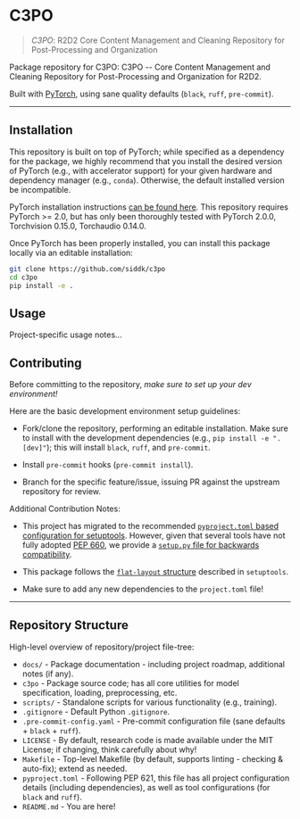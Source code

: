 # C3PO

> *C3PO*: R2D2 Core Content Management and Cleaning Repository for Post-Processing and Organization

Package repository for C3PO: C3PO -- Core Content Management and Cleaning Repository for Post-Processing and Organization for R2D2.

Built with [PyTorch](https://pytorch.org/), using sane quality defaults (`black`, `ruff`, `pre-commit`).

---

## Installation

This repository is built on top of PyTorch; while specified as a dependency for the package, we highly recommend that
you install the desired version of PyTorch (e.g., with accelerator support) for your given hardware and dependency
manager (e.g., `conda`). Otherwise, the default installed version be incompatible.

PyTorch installation instructions [can be found here](https://pytorch.org/get-started/locally/). This repository
requires PyTorch >= 2.0, but has only been thoroughly tested with PyTorch 2.0.0, Torchvision 0.15.0, Torchaudio 0.14.0.

Once PyTorch has been properly installed, you can install this package locally via an editable installation:

```bash
git clone https://github.com/siddk/c3po
cd c3po
pip install -e .
```

## Usage

Project-specific usage notes...

## Contributing

Before committing to the repository, *make sure to set up your dev environment!*

Here are the basic development environment setup guidelines:

+ Fork/clone the repository, performing an editable installation. Make sure to install with the development dependencies
  (e.g., `pip install -e ".[dev]"`); this will install `black`, `ruff`, and `pre-commit`.

+ Install `pre-commit` hooks (`pre-commit install`).

+ Branch for the specific feature/issue, issuing PR against the upstream repository for review.

Additional Contribution Notes:
- This project has migrated to the recommended
  [`pyproject.toml` based configuration for setuptools](https://setuptools.pypa.io/en/latest/userguide/quickstart.html).
  However, given that several tools have not fully adopted [PEP 660](https://peps.python.org/pep-0660/), we provide a
  [`setup.py` file for backwards compatibility](https://setuptools.pypa.io/en/latest/userguide/pyproject_config.html).

- This package follows the [`flat-layout` structure](https://setuptools.pypa.io/en/latest/userguide/package_discovery.html#flat-layout)
  described in `setuptools`.

- Make sure to add any new dependencies to the `project.toml` file!

---

## Repository Structure

High-level overview of repository/project file-tree:

+ `docs/` - Package documentation - including project roadmap, additional notes (if any).
+ `c3po` - Package source code; has all core utilities for model specification, loading,
                               preprocessing, etc.
+ `scripts/` - Standalone scripts for various functionality (e.g., training).
+ `.gitignore` - Default Python `.gitignore`.
+ `.pre-commit-config.yaml` - Pre-commit configuration file (sane defaults + `black` + `ruff`).
+ `LICENSE` - By default, research code is made available under the MIT License; if changing, think carefully about why!
+ `Makefile` - Top-level Makefile (by default, supports linting - checking & auto-fix); extend as needed.
+ `pyproject.toml` - Following PEP 621, this file has all project configuration details (including dependencies), as
                     well as tool configurations (for `black` and `ruff`).
+ `README.md` - You are here!
